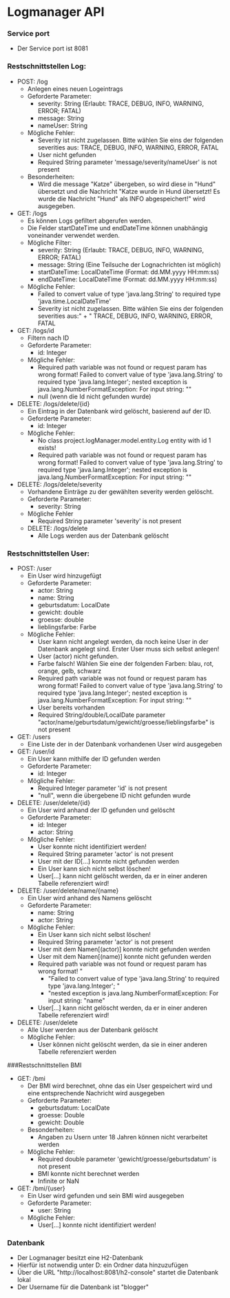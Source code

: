 # Logmanager API

### Service port
* Der Service port ist 8081

### Restschnittstellen Log:
* POST: /log
  * Anlegen eines neuen Logeintrags
  * Geforderte Parameter:
    * severity: String (Erlaubt: TRACE, DEBUG, INFO, WARNING, ERROR; FATAL)
    * message: String
    * nameUser: String
  * Mögliche Fehler:
    * Severity ist nicht zugelassen. Bitte wählen Sie eins der folgenden severities aus: 
    TRACE, DEBUG, INFO, WARNING, ERROR, FATAL
    * User nicht gefunden
    * Required String parameter 'message/severity/nameUser' is not present
  * Besonderheiten:
    * Wird die message "Katze" übergeben, so wird diese in "Hund" übersetzt und die Nachricht "Katze wurde in Hund übersetzt!
      Es wurde die Nachricht "Hund" als INFO abgespeichert!" wird ausgegeben.
* GET: /logs
  * Es können Logs gefiltert abgerufen werden.
  * Die Felder startDateTime und endDateTime können unabhängig voneinander verwendet werden.
  * Mögliche Filter:
    * severity: String (Erlaubt: TRACE, DEBUG, INFO, WARNING, ERROR; FATAL)
    * message: String (Eine Teilsuche der Lognachrichten ist möglich)
    * startDateTime: LocalDateTime (Format: dd.MM.yyyy HH:mm:ss)
    * endDateTime: LocalDateTime (Format: dd.MM.yyyy HH:mm:ss)
  * Mögliche Fehler:
    * Failed to convert value of type 'java.lang.String' to required type 'java.time.LocalDateTime'
    * Severity ist nicht zugelassen. Bitte wählen Sie eins der folgenden severities aus:" +
      " TRACE, DEBUG, INFO, WARNING, ERROR, FATAL
* GET: /logs/id
  * Filtern nach ID
  * Geforderte Parameter:
    * id: Integer
  * Mögliche Fehler:
    * Required path variable was not found or request param has wrong format! Failed to convert value of type 'java.lang.String' to required type 'java.lang.Integer'; nested exception is java.lang.NumberFormatException: For input string: ""
    * null (wenn die Id nicht gefunden wurde)
* DELETE: /logs/delete/{id}
  * Ein Eintrag in der Datenbank wird gelöscht, basierend auf der ID.
  * Geforderte Parameter: 
    * id: Integer
  * Mögliche Fehler:
    * No class project.logManager.model.entity.Log entity with id 1 exists!
    * Required path variable was not found or request param has wrong format! Failed to convert value of type 'java.lang.String' to required type 'java.lang.Integer'; nested exception is java.lang.NumberFormatException: For input string: ""
* DELETE: /logs/delete/severity
  * Vorhandene Einträge zu der gewählten severity werden gelöscht. 
  * Geforderte Parameter:
    * severity: String
  * Mögliche Fehler
    * Required String parameter 'severity' is not present
  * DELETE: /logs/delete
    * Alle Logs werden aus der Datenbank gelöscht

### Restschnittstellen User:
* POST: /user
  * Ein User wird hinzugefügt
  * Geforderte Parameter:
      * actor: String
      * name: String
      * geburtsdatum: LocalDate
      * gewicht: double
      * groesse: double
      * lieblingsfarbe: Farbe
  * Mögliche Fehler:
    * User kann nicht angelegt werden, da noch keine User in der Datenbank angelegt sind. Erster User muss sich selbst anlegen!
    * User (actor) nicht gefunden.
    * Farbe falsch! Wählen Sie eine der folgenden Farben: blau, rot, orange, gelb, schwarz
    * Required path variable was not found or request param has wrong format! Failed to convert value of type 'java.lang.String' to required type 'java.lang.Integer'; nested exception is java.lang.NumberFormatException: For input string: ""
    * User bereits vorhanden
    * Required String/double/LocalDate parameter "actor/name/geburtsdatum/gewicht/groesse/lieblingsfarbe" is not present
* GET: /users
  * Eine Liste der in der Datenbank vorhandenen User wird ausgegeben
* GET: /user/id
  * Ein User kann mithilfe der ID gefunden werden
  * Geforderte Parameter:
    * id: Integer
  * Mögliche Fehler:
    * Required Integer parameter 'id' is not present
    * "null", wenn die übergebene ID nicht gefunden wurde 
* DELETE: /user/delete/{id}
  * Ein User wird anhand der ID gefunden und gelöscht
  * Geforderte Parameter:
    * id: Integer
    * actor: String
  * Mögliche Fehler:
    * User konnte nicht identifiziert werden!
    * Required String parameter 'actor' is not present
    * User mit der ID[...] konnte nicht gefunden werden
    * Ein User kann sich nicht selbst löschen!
    * User[...] kann nicht gelöscht werden, da er in einer anderen Tabelle referenziert wird!
* DELETE: /user/delete/name/{name}
  * Ein User wird anhand des Namens gelöscht
  * Geforderte Parameter:
    * name: String
    * actor: String
  * Mögliche Fehler:
    * Ein User kann sich nicht selbst löschen!
    * Required String parameter 'actor' is not present
    * User mit dem Namen[(actor)] konnte nicht gefunden werden
    * User mit dem Namen[(name)] konnte nicht gefunden werden
    * Required path variable was not found or request param has wrong format! "
      + "Failed to convert value of type 'java.lang.String' to required type 'java.lang.Integer'; "
      + "nested exception is java.lang.NumberFormatException: For input string: \"name\"
    * User[...] kann nicht gelöscht werden, da er in einer anderen Tabelle referenziert wird!
* DELETE: /user/delete
  * Alle User werden aus der Datenbank gelöscht
  * Mögliche Fehler:
    * User können nicht gelöscht werden, da sie in einer anderen Tabelle referenziert werden

###Restschnittstellen BMI
* GET: /bmi
  * Der BMI wird berechnet, ohne das ein User gespeichert wird und eine entsprechende Nachricht wird ausgegeben
  * Geforderte Parameter:
    * geburtsdatum: LocalDate
    * groesse: Double
    * gewicht: Double
  * Besonderheiten:
    * Angaben zu Usern unter 18 Jahren können nicht verarbeitet werden
  * Mögliche Fehler:
    * Required double parameter 'gewicht/groesse/geburtsdatum' is not present
    * BMI konnte nicht berechnet werden
    * Infinite or NaN
* GET: /bmi/{user}
  * Ein User wird gefunden und sein BMI wird ausgegeben
  * Geforderte Parameter:
    * user: String
  * Mögliche Fehler:
    * User[...] konnte nicht identifiziert werden!

### Datenbank
* Der Logmanager besitzt eine H2-Datenbank
* Hierfür ist notwendig unter D: ein Ordner data hinzuzufügen
* Über die URL "http://localhost:8081/h2-console" startet die Datenbank lokal
* Der Username für die Datenbank ist "blogger"